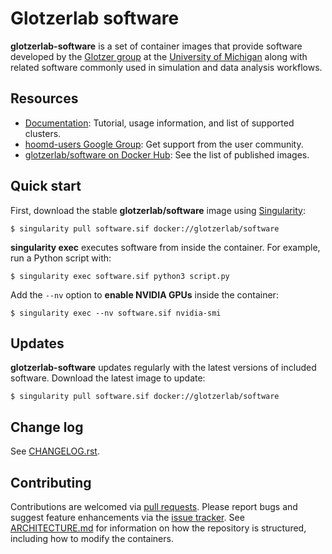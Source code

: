 # Glotzerlab software

**glotzerlab-software** is a set of container images that provide software developed by the [Glotzer
group](<http://glotzerlab.engin.umich.edu>) at the [University of Michigan](https://www.umich.edu/)
along with related software commonly used in simulation and data analysis workflows.

## Resources

* [Documentation](https://glotzerlab-software.readthedocs.io/):
  Tutorial, usage information, and list of supported clusters.
* [hoomd-users Google Group](https://groups.google.com/d/forum/hoomd-users):
  Get support from the user community.
* [glotzerlab/software on Docker Hub](https://hub.docker.com/r/glotzerlab/software):
  See the list of published images.

## Quick start

First, download the stable **glotzerlab/software** image using
[Singularity](https://sylabs.io/singularity/):

    $ singularity pull software.sif docker://glotzerlab/software

**singularity exec** executes software from inside the container. For example, run a Python script
with:

    $ singularity exec software.sif python3 script.py

Add the ``--nv`` option to **enable NVIDIA GPUs** inside the container:

    $ singularity exec --nv software.sif nvidia-smi

## Updates

**glotzerlab-software** updates regularly with the latest versions of included software. Download
the latest image to update:

    $ singularity pull software.sif docker://glotzerlab/software

## Change log

See [CHANGELOG.rst](CHANGELOG.rst).

## Contributing

Contributions are welcomed via
[pull requests](https://github.com/glotzerlab/software/pulls).
Please report bugs and suggest feature enhancements via the
[issue tracker](https://github.com/glotzerlab/software/issues).
See [ARCHITECTURE.md](ARCHITECTURE.md) for information on how the repository is structured,
including how to modify the containers.
